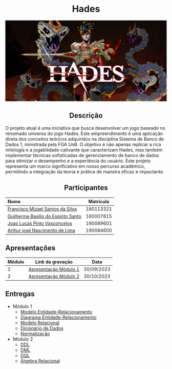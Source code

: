 <div align="center">

# **Hades**
<img src="docs/images/hades_banner.png" />
</div>

<div align="center">

## Descrição

</div>

O projeto atual é uma iniciativa que busca desenvolver um jogo baseado no renomado universo do jogo Hades. Este empreendimento é uma aplicação direta dos conceitos teóricos adquiridos na disciplina Sistema de Banco de Dados 1, ministrada pela FGA UnB. O objetivo é não apenas replicar a rica mitologia e a jogabilidade cativante que caracterizam Hades, mas também implementar técnicas sofisticadas de gerenciamento de banco de dados para otimizar o desempenho e a experiência do usuário. Este projeto representa um marco significativo em nosso percurso acadêmico, permitindo a integração da teoria e prática de maneira eficaz e impactante.

<div align="center">

## Participantes

| Nome                                                               | Matrícula |
| :----------------------------------------------------------------- | :-------: |
| [Francisco Mizael Santos da Silva](https://www.github.com/frmiza)  | 180113321 |
| [Guilherme Basílio do Espirito Santo](github.com/GuilhermeBES)     | 160007615 |
| [Joao Lucas Pinto Vasconcelos](github.com/HacKairos)               | 190089601 |
| [Arthur josé Nascimento de Lima](https://github.com/Arthurlima544) | 190084600 |

</div>

## Apresentações

| Módulo | Link da gravação          | Data       |
| ------ | ------------------------- | ---------- |
| 1      | [Apresentação Módulo 1](docs/videos/VideoEntrega1SBD1.zip) | 30/09/2023 |
| 2      | [Apresentação Módulo 2](docs/videos/VideoEntrega2.mp4) | 30/10/2023 |

## Entregas

- Módulo 1
  - [Modelo Entidade-Relacionamento](https://sbd1.github.io/2023.2-Hades/Modulo-1/MER/)
  - [Diagrama Entidade-Relacionamento](https://sbd1.github.io/2023.2-Hades/Modulo-1/DER/)
  - [Modelo Relacional](https://sbd1.github.io/2023.2-Hades/Modulo-1/ModeloRelacional/)
  - [Dicionário de Dados](https://sbd1.github.io/2023.2-Hades/Modulo-1/Dicionario_Dados/)
  - [Normalização](https://sbd1.github.io/2023.2-Hades/Modulo-1/DFS/)
- Módulo 2
  - [DDL](https://sbd1.github.io/2023.2-Hades/Modulo-2/DDL/)
  - [DML](https://sbd1.github.io/2023.2-Hades/Modulo-2/DML/)
  - [DQL](https://sbd1.github.io/2023.2-Hades/Modulo-2/DQL/)
  - [Álgebra Relacional](https://sbd1.github.io/2023.2-Hades/Modulo-2/Algebra/)
